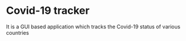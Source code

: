 # Covid-19 tracker
It is a GUI based application which tracks the Covid-19 status of various countries
